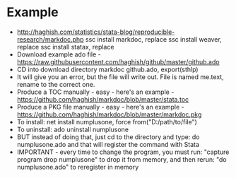# Example

- http://haghish.com/statistics/stata-blog/reproducible-research/markdoc.php
ssc install markdoc, replace
ssc install weaver, replace
ssc install statax, replace
- Download example ado file - https://raw.githubusercontent.com/haghish/github/master/github.ado
- CD into download directory
markdoc github.ado, export(sthlp)
- It will give you an error, but the file will write out. File is named me.text, rename to the correct one.
- Produce a TOC manually - easy - here's an example - https://github.com/haghish/markdoc/blob/master/stata.toc
- Produce a PKG file manually - easy - here's an example - https://github.com/haghish/markdoc/blob/master/markdoc.pkg
- To install: net install numplusone, force from("D:/path/to/file")
- To uninstall: ado uninstall numplusone
- BUT instead of doing that, just cd to the directory and type: do numplusone.ado and that will register the command with Stata
- IMPORTANT - every time to change the program, you must run: "capture program drop numplusone" to drop it from memory, and then rerun: "do numplusone.ado" to reregister in memory
